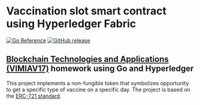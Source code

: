 # Vaccination slot smart contract using Hyperledger Fabric
[![Go Reference](https://pkg.go.dev/badge/github.com/perryd01/vaccination-slot.svg)](https://pkg.go.dev/github.com/perryd01/vaccination-slot)
[![GitHub release](https://img.shields.io/github/release/perryd01/vaccination-slot.svg)](https://GitHub.com/perryd01/vaccination-slot/releases/)

## [Blockchain Technologies and Applications (VIMIAV17)](https://portal.vik.bme.hu/kepzes/targyak/VIMIAV17/en/) homework using Go and Hyperledger
This project implements a non-fungible token that symbolizes opportunity to get a specific type of vaccine on a specific day. The project is based on the [ERC-721 standard](https://erc721.org/).
